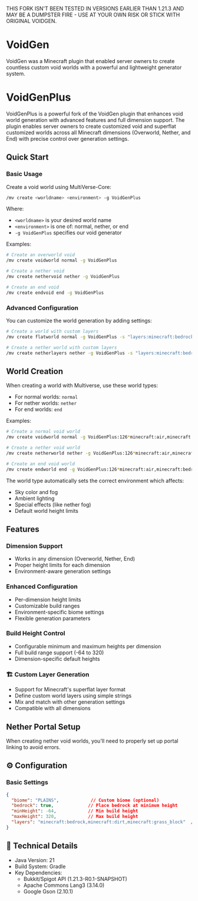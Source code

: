 THIS FORK ISN'T BEEN TESTED IN VERSIONS EARLIER THAN 1.21.3 AND MAY BE A DUMPSTER FIRE - USE AT YOUR OWN RISK OR STICK WITH ORIGINAL VOIDGEN.

# VoidGen

VoidGen was a Minecraft plugin that enabled server owners to create countless custom void worlds with a powerful and
lightweight generator system.

# VoidGenPlus

VoidGenPlus is a powerful fork of the VoidGen plugin that enhances void world generation with advanced features and full dimension support. The plugin enables server owners to create customized void and superflat customized worlds across all Minecraft dimensions (Overworld, Nether, and End) with precise control over generation settings.

## Quick Start

### Basic Usage
Create a void world using MultiVerse-Core:
```bash
/mv create <worldname> <environment> -g VoidGenPlus
```

Where:
- `<worldname>` is your desired world name
- `<environment>` is one of: normal, nether, or end
- `-g VoidGenPlus` specifies our void generator

Examples:
```bash
# Create an overworld void
/mv create voidworld normal -g VoidGenPlus

# Create a nether void
/mv create nethervoid nether -g VoidGenPlus

# Create an end void
/mv create endvoid end -g VoidGenPlus
```

### Advanced Configuration
You can customize the world generation by adding settings:
```bash
# Create a world with custom layers
/mv create flatworld normal -g VoidGenPlus -s "layers:minecraft:bedrock,2*minecraft:dirt,minecraft:grass_block"

# Create a nether world with custom layers
/mv create netherlayers nether -g VoidGenPlus -s "layers:minecraft:bedrock,5*minecraft:netherrack,minecraft:soul_sand"
```

## World Creation

When creating a world with Multiverse, use these world types:

- For normal worlds: `normal`
- For nether worlds: `nether`
- For end worlds: `end`

Examples:

```bash
# Create a normal void world
/mv create voidworld normal -g VoidGenPlus:126*minecraft:air,minecraft:bedrock;1;biome=minecraft:plains

# Create a nether void world
/mv create netherworld nether -g VoidGenPlus:126*minecraft:air,minecraft:bedrock;1;biome=minecraft:nether_wastes

# Create an end void world
/mv create endworld end -g VoidGenPlus:126*minecraft:air,minecraft:bedrock;1;biome=minecraft:end_highlands
```

The world type automatically sets the correct environment which affects:
- Sky color and fog
- Ambient lighting
- Special effects (like nether fog)
- Default world height limits

## Features

### Dimension Support
- Works in any dimension (Overworld, Nether, End)
- Proper height limits for each dimension
- Environment-aware generation settings

### Enhanced Configuration
- Per-dimension height limits
- Customizable build ranges
- Environment-specific biome settings
- Flexible generation parameters

### Build Height Control
- Configurable minimum and maximum heights per dimension
- Full build range support (-64 to 320)
- Dimension-specific default heights

### 🏗️ Custom Layer Generation
- Support for Minecraft's superflat layer format
- Define custom world layers using simple strings
- Mix and match with other generation settings
- Compatible with all dimensions

## Nether Portal Setup

When creating nether void worlds, you'll need to properly set up portal linking to avoid errors. 

## ⚙️ Configuration

### Basic Settings
```json
{
  "biome": "PLAINS",            // Custom biome (optional)
  "bedrock": true,             // Place bedrock at minimum height
  "minHeight": -64,            // Min build height
  "maxHeight": 320,            // Max build height
  "layers": "minecraft:bedrock,minecraft:dirt,minecraft:grass_block"  // Custom layers
}
```

## 🔧 Technical Details
- Java Version: 21
- Build System: Gradle
- Key Dependencies:
  * Bukkit/Spigot API (1.21.3-R0.1-SNAPSHOT)
  * Apache Commons Lang3 (3.14.0)
  * Google Gson (2.10.1)
